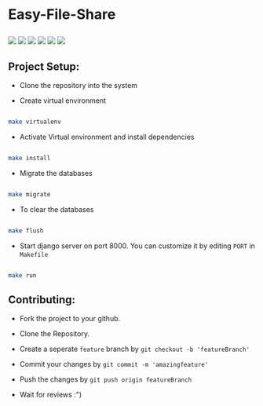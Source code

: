 # Easy-File-Share<p align="center">

 <img src="https://img.shields.io/badge/python-3670A0?style=for-the-badge&logo=python&logoColor=ffdd54">  <img src="https://img.shields.io/badge/django-%23092E20.svg?style=for-the-badge&logo=django&logoColor=white"> <img src="https://img.shields.io/badge/postgres-%23316192.svg?style=for-the-badge&logo=postgresql&logoColor=white"> <img src="https://img.shields.io/badge/html5-%23E34F26.svg?style=for-the-badge&logo=html5&logoColor=white"> <img src="https://img.shields.io/badge/css3-%231572B6.svg?style=for-the-badge&logo=css3&logoColor=white"> <img src="https://img.shields.io/badge/javascript-%23323330.svg?style=for-the-badge&logo=javascript&logoColor=%23F7DF1E">

 </p>

## Project Setup:

- Clone the repository into the system

- Create virtual environment

```sh

make virtualenv

```

- Activate Virtual environment and install dependencies

```sh

make install

```

- Migrate the databases

```sh

make migrate

```

- To clear the databases

```sh

make flush

```

- Start django server on port 8000. You can customize it by editing ```PORT``` in ```Makefile```

```sh

make run

```

## Contributing:

- Fork the project to your github.

- Clone the Repository.

- Create a seperate ```feature``` branch by `git checkout -b 'featureBranch'`

- Commit your changes by `git commit -m 'amazingfeature'`

- Push the changes by `git push origin featureBranch`

- Wait for reviews :")
